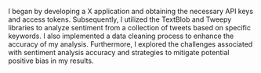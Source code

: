 I began by developing a X application and obtaining the necessary API keys and access tokens. Subsequently, I utilized the TextBlob and Tweepy libraries to analyze sentiment from a collection of tweets based on specific keywords. I also implemented a data cleaning process to enhance the accuracy of my analysis. Furthermore, I explored the challenges associated with sentiment analysis accuracy and strategies to mitigate potential positive bias in my results.
